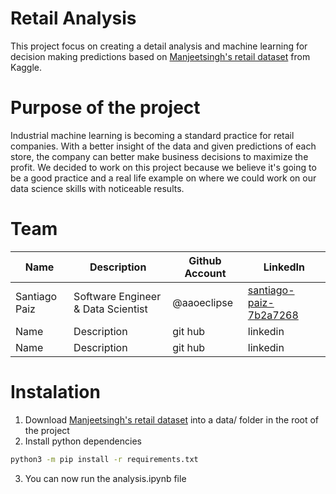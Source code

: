 # Retail Analysis

This project focus on creating a detail analysis and machine learning for decision making predictions based on [Manjeetsingh's retail dataset](https://www.kaggle.com/datasets/manjeetsingh/retaildataset) from Kaggle.

# Purpose of the project
Industrial machine learning is becoming a standard practice for retail companies. With a better insight of the data and given predictions of each store, the company can better make business decisions to maximize the profit. We decided to work on this project because we believe it's going to be a good practice and a real life example on where we could work on our data science skills with noticeable results.

# Team

| Name  | Description | Github Account | LinkedIn  |
| ------------- | ------------- | -------------  | -------------  |
| Santiago Paiz  | Software Engineer & Data Scientist  | @aaoeclipse | [santiago-paiz-7b2a7268](https://www.linkedin.com/in/santiago-paiz-7b2a7268/) |
| Name  | Description  | git hub | linkedin |
| Name  | Description  | git hub | linkedin |

# Instalation

1. Download [Manjeetsingh's retail dataset](https://www.kaggle.com/datasets/manjeetsingh/retaildataset) into a data/ folder in the root of the project
2. Install python dependencies
```bash
python3 -m pip install -r requirements.txt
```
3. You can now run the analysis.ipynb file
